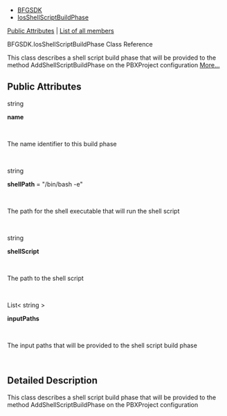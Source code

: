   - [BFGSDK](namespace_b_f_g_s_d_k.html)
  - [IosShellScriptBuildPhase](class_b_f_g_s_d_k_1_1_ios_shell_script_build_phase.html)

[Public Attributes](#pub-attribs) | [List of all
members](class_b_f_g_s_d_k_1_1_ios_shell_script_build_phase-members.html)

BFGSDK.IosShellScriptBuildPhase Class Reference

This class describes a shell script build phase that will be provided to
the method AddShellScriptBuildPhase on the PBXProject configuration
[More...](class_b_f_g_s_d_k_1_1_ios_shell_script_build_phase.html#details)

##  Public Attributes

string 

**name**

 

The name identifier to this build phase  

 

string 

**shellPath** = "/bin/bash -e"

 

The path for the shell executable that will run the shell script  

 

string 

**shellScript**

 

The path to the shell script  

 

List\< string \> 

**inputPaths**

 

The input paths that will be provided to the shell script build phase  

 

## Detailed Description

This class describes a shell script build phase that will be provided to
the method AddShellScriptBuildPhase on the PBXProject configuration
